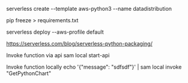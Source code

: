 serverless create --template aws-python3 --name datadistribution

pip freeze > requirements.txt

serverless deploy --aws-profile default

https://serverless.com/blog/serverless-python-packaging/


Invoke function via api
sam local start-api

Invoke function locally
echo '{"message": "sdfsdf"}' | sam local invoke "GetPythonChart"